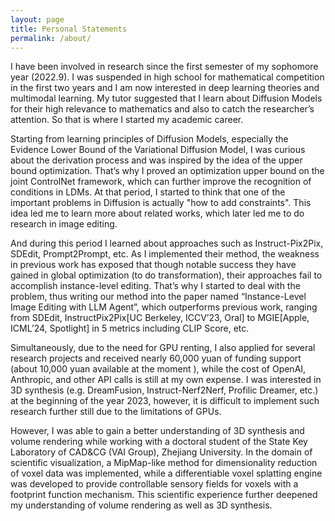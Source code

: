 ```yaml
---
layout: page
title: Personal Statements
permalink: /about/
---
```



I have been involved in research since the first semester of my sophomore year (2022.9). I was suspended in high school for mathematical competition in the first two years and I am now interested in deep learning theories and multimodal learning. My tutor suggested that I learn about Diffusion Models for their high relevance to mathematics and also to catch the researcher’s attention. So that is where I started my academic career.

Starting from learning principles of Diffusion Models, especially the Evidence Lower Bound of the Variational Diffusion Model, I was curious about the derivation process and was inspired by the idea of the upper bound optimization. That’s why I proved an optimization upper bound on the joint ControlNet framework, which can further improve the recognition of conditions in LDMs. At that period, I started to think that one of the important problems in Diffusion is actually "how to add constraints". This idea led me to learn more about related works, which later led me to do research in image editing.

And during this period I learned about approaches such as Instruct-Pix2Pix, SDEdit, Prompt2Prompt, etc. As I implemented their method, the weakness in previous work has exposed that though notable success they have gained in global optimization (to do transformation), their approaches fail to accomplish instance-level editing. That’s why I started to deal with the problem, thus writing our method into the paper named “Instance-Level Image Editing with LLM Agent”, which outperforms previous work, ranging from SDEdit, InstructPix2Pix[UC Berkeley, ICCV’23, Oral] to MGIE[Apple, ICML’24, Spotlight] in 5 metrics including CLIP Score, etc.

Simultaneously, due to the need for GPU renting, I also applied for several research projects and received nearly 60,000 yuan of funding support (about 10,000 yuan available at the moment ), while the cost of OpenAI, Anthropic, and other API calls is still at my own expense. I was interested in 3D synthesis (e.g. DreamFusion, Instruct-Nerf2Nerf, Profilic Dreamer, etc.) at the beginning of the year 2023, however, it is difficult to implement such research further still due to the limitations of GPUs. 

However, I was able to gain a better understanding of 3D synthesis and volume rendering while working with a doctoral student of the State Key Laboratory of CAD&CG (VAI Group), Zhejiang University. In the domain of scientific visualization, a MipMap-like method for dimensionality reduction of voxel data was implemented, while a differentiable voxel splatting engine was developed to provide controllable sensory fields for voxels with a footprint function mechanism. This scientific experience further deepened my understanding of volume rendering as well as 3D synthesis. 





[jekyll-organization]: https://github.com/jekyll

<!-- This is the base Jekyll theme. You can find out more info about customizing your Jekyll theme, as well as basic Jekyll usage documentation at [jekyllrb.com](https://jekyllrb.com/)

You can find the source code for Minima at GitHub:
[jekyll][jekyll-organization] /
[minima](https://github.com/jekyll/minima)

You can find the source code for Jekyll at GitHub:
[jekyll][jekyll-organization] /
[jekyll](https://github.com/jekyll/jekyll) -->
